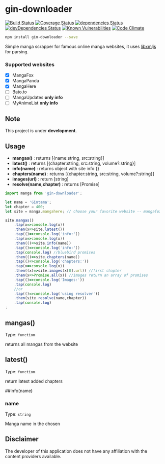 # gin-downloader

[![Build Status](https://travis-ci.org/pikax/gin-downloader.svg?branch=master)](https://travis-ci.org/pikax/gin-downloader)
[![Coverage Status](https://coveralls.io/repos/github/pikax/gin-downloader/badge.svg?branch=master)](https://coveralls.io/github/pikax/gin-downloader?branch=master)
[![dependencies Status](https://david-dm.org/pikax/gin-downloader/status.svg)](https://david-dm.org/pikax/gin-downloader)
[![devDependencies Status](https://david-dm.org/pikax/gin-downloader/dev-status.svg)](https://david-dm.org/pikax/gin-downloader?type=dev)
[![Known Vulnerabilities](https://snyk.io/test/npm/gin-downloader/badge.svg)](https://snyk.io/test/npm/gin-downloader)
[![Code Climate](https://lima.codeclimate.com/github/pikax/gin-downloader/badges/gpa.svg)](https://lima.codeclimate.com/github/pikax/gin-downloader)

``` bash
npm install gin-downloader --save
```

Simple manga scrapper for famous online manga websites, it uses [libxmljs](https://github.com/libxmljs/libxmljs) for parsing.


### Supported websites
- [x] MangaFox
- [x] MangaPanda
- [x] MangaHere
- [ ] Bato.to
- [ ] MangaUpdates **only info**
- [ ] MyAnimeList **only info**

## Note
This project is under **development**.

## Usage
- **mangas()** : returns [{name:string, src:string}]
- **latest()** : returns [{chapter:string, src:string, volume?:string}]
- **info(name)** : returns object with site info {}
- **chapters(name)** : returns [{chapter:string, src:string, volume?:string}]
- **images(url)** : return [string]
- **resolve(name,chapter)** : returns [Promise<string>]


```javascript
import manga from 'gin-downloader';

let name = 'Gintama';
let chapter = 400;
let site = manga.mangahere; // choose your favorite website -- mangafox, mangahere, mangapanda

site.mangas()
    .tap(x=>console.log(x))
    .then(x=>site.latest())
    .tap(()=>console.log('info:'))
    .tap(x=>console.log(x))
    .then(()=>site.info(name))
    .tap(()=>console.log('info:'))
    .tap(console.log) //bluebird promises
    .then(()=>site.chapters(name))
    .tap(()=>console.log('chapters:'))
    .tap(x=>console.log(x))
    .then((x)=>site.images(x[0].url)) //first chapter
    .then(x=>Promise.all(x)) //images return an array of promises
    .tap(()=>console.log('Images:'))
    .tap(console.log)
    //or
    .tap(()=>console.log('using resolver'))
    .then(site.resolve(name,chapter))
    .tap(console.log)
;

````


## mangas()
Type: `function`

returns all mangas from the website


## latest()
Type: `function`

return latest added chapters  

##info(name)

### name
Type: `string`

Manga name in the chosen 






## Disclaimer

The developer of this application does not have any affiliation with the content providers available.

